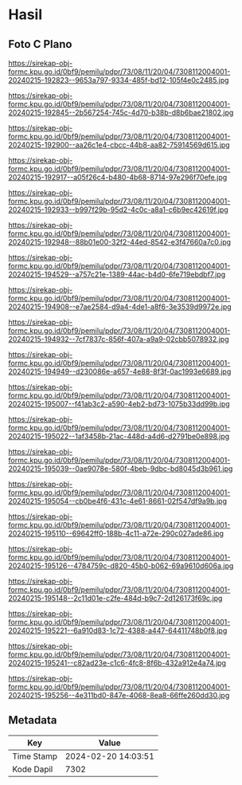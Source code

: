 # Hasil

## Foto C Plano

https://sirekap-obj-formc.kpu.go.id/0bf9/pemilu/pdpr/73/08/11/20/04/7308112004001-20240215-192823--9653a797-9334-485f-bd12-105f4e0c2485.jpg

https://sirekap-obj-formc.kpu.go.id/0bf9/pemilu/pdpr/73/08/11/20/04/7308112004001-20240215-192845--2b567254-745c-4d70-b38b-d8b6bae21802.jpg

https://sirekap-obj-formc.kpu.go.id/0bf9/pemilu/pdpr/73/08/11/20/04/7308112004001-20240215-192900--aa26c1e4-cbcc-44b8-aa82-75914569d615.jpg

https://sirekap-obj-formc.kpu.go.id/0bf9/pemilu/pdpr/73/08/11/20/04/7308112004001-20240215-192917--a05f26c4-b480-4b68-8714-97e296f70efe.jpg

https://sirekap-obj-formc.kpu.go.id/0bf9/pemilu/pdpr/73/08/11/20/04/7308112004001-20240215-192933--b997f29b-95d2-4c0c-a8a1-c6b9ec42619f.jpg

https://sirekap-obj-formc.kpu.go.id/0bf9/pemilu/pdpr/73/08/11/20/04/7308112004001-20240215-192948--88b01e00-32f2-44ed-8542-e3f47660a7c0.jpg

https://sirekap-obj-formc.kpu.go.id/0bf9/pemilu/pdpr/73/08/11/20/04/7308112004001-20240215-194529--a757c21e-1389-44ac-b4d0-6fe719ebdbf7.jpg

https://sirekap-obj-formc.kpu.go.id/0bf9/pemilu/pdpr/73/08/11/20/04/7308112004001-20240215-194908--e7ae2584-d9a4-4de1-a8f6-3e3539d9972e.jpg

https://sirekap-obj-formc.kpu.go.id/0bf9/pemilu/pdpr/73/08/11/20/04/7308112004001-20240215-194932--7cf7837c-856f-407a-a9a9-02cbb5078932.jpg

https://sirekap-obj-formc.kpu.go.id/0bf9/pemilu/pdpr/73/08/11/20/04/7308112004001-20240215-194949--d230086e-a657-4e88-8f3f-0ac1993e6689.jpg

https://sirekap-obj-formc.kpu.go.id/0bf9/pemilu/pdpr/73/08/11/20/04/7308112004001-20240215-195007--f41ab3c2-a590-4eb2-bd73-1075b33dd99b.jpg

https://sirekap-obj-formc.kpu.go.id/0bf9/pemilu/pdpr/73/08/11/20/04/7308112004001-20240215-195022--1af3458b-21ac-448d-a4d6-d2791be0e898.jpg

https://sirekap-obj-formc.kpu.go.id/0bf9/pemilu/pdpr/73/08/11/20/04/7308112004001-20240215-195039--0ae9078e-580f-4beb-9dbc-bd8045d3b961.jpg

https://sirekap-obj-formc.kpu.go.id/0bf9/pemilu/pdpr/73/08/11/20/04/7308112004001-20240215-195054--cb0be4f6-431c-4e61-8661-02f547df9a9b.jpg

https://sirekap-obj-formc.kpu.go.id/0bf9/pemilu/pdpr/73/08/11/20/04/7308112004001-20240215-195110--69642ff0-188b-4c11-a72e-290c027ade86.jpg

https://sirekap-obj-formc.kpu.go.id/0bf9/pemilu/pdpr/73/08/11/20/04/7308112004001-20240215-195126--4784759c-d820-45b0-b062-69a9610d606a.jpg

https://sirekap-obj-formc.kpu.go.id/0bf9/pemilu/pdpr/73/08/11/20/04/7308112004001-20240215-195148--2c11d01e-c2fe-484d-b9c7-2d126173f69c.jpg

https://sirekap-obj-formc.kpu.go.id/0bf9/pemilu/pdpr/73/08/11/20/04/7308112004001-20240215-195221--6a910d83-1c72-4388-a447-64411748b0f8.jpg

https://sirekap-obj-formc.kpu.go.id/0bf9/pemilu/pdpr/73/08/11/20/04/7308112004001-20240215-195241--c82ad23e-c1c6-4fc8-8f6b-432a912e4a74.jpg

https://sirekap-obj-formc.kpu.go.id/0bf9/pemilu/pdpr/73/08/11/20/04/7308112004001-20240215-195256--4e311bd0-847e-4068-8ea8-66ffe260dd30.jpg


## Metadata

| Key        | Value               |
| ---------- | ------------------- |
| Time Stamp | 2024-02-20 14:03:51 |
| Kode Dapil | 7302                |



